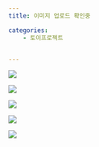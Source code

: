 ```yaml
---
title: 이미지 업로드 확인중

categories:
    - 토이프로젝트


---
```

![](https://dulcis-hortus.github.io//assets/images/1_origin.jpg)


![](https://dulcis-hortus.github.io//assets/images/1_cmd.jpg)


![](https://dulcis-hortus.github.io//assets/images/1_op.jpg)


![](https://dulcis-hortus.github.io//assets/images/1_final.jpg)


![](https://dulcis-hortus.github.io//assets/images/1_fp.jpg)

